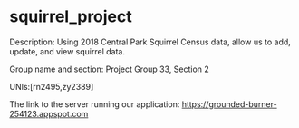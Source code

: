 # squirrel_project
Description:
Using 2018 Central Park Squirrel Census data, allow  us to add, update, and view squirrel data.

Group name and section:
Project Group 33, Section 2

UNIs:[rn2495,zy2389]

The link to the server running our application:
https://grounded-burner-254123.appspot.com

